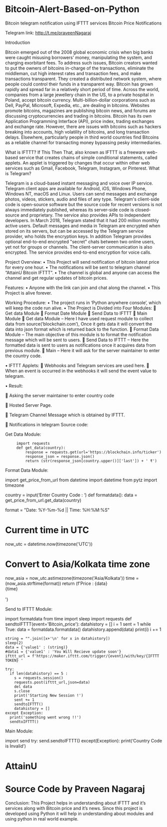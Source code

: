 # Bitcoin-Alert-Based-on-Python
Bitcoin telegram notification using IFTTT services
Bitcoin Price Notifications

Telegram link: http://t.me/praveenNagaraj

Introduction

Bitcoin emerged out of the 2008 global economic crisis when big banks were caught misusing borrowers' money, manipulating the system, and charging exorbitant fees. To address such issues, Bitcoin creators wanted to put the owners of bitcoins in-charge of the transactions, eliminate the middleman, cut high interest rates and transaction fees, and make transactions transparent. They created a distributed network system, where people could control their funds in a transparent way.
Bitcoin has grown rapidly and spread far in a relatively short period of time. Across the world, companies from a large jewellery chain in the US, to a private hospital in Poland, accept bitcoin currency. Multi-billion-dollar corporations such as Dell, PayPal, Microsoft, Expedia, etc., are dealing in bitcoins. Websites promote bitcoins, magazines are publishing bitcoin news, and forums are discussing cryptocurrencies and trading in bitcoins. Bitcoin has its own Application Programming Interface (API), price index, trading exchanges and exchange rate.
However, there are issues with bitcoins such as hackers breaking into accounts, high volatility of bitcoins, and long transaction delays. Elsewhere, particularly people in third world countries find Bitcoins as a reliable channel for transacting money bypassing pesky intermediaries.


What is IFTTT?
If This Then That, also known as IFTTT is a freeware web-based service that creates chains of simple conditional statements, called applets.
An applet is triggered by changes that occur within other web services such as Gmail, Facebook, Telegram, Instagram, or Pinterest. 
What is Telegram?

Telegram is a cloud-based instant messaging and voice over IP service. Telegram client apps are available for Android, iOS, Windows Phone, Windows NT, macOS and Linux. Users can send messages and exchange photos, videos, stickers, audio and files of any type.
Telegram's client-side code is open-source software but the source code for recent versions is not always immediately published, whereas its server-side code is closed-source and proprietary. The service also provides APIs to independent developers. In March 2018, Telegram stated that it had 200 million monthly active users. 
Default messages and media in Telegram are encrypted when stored on its servers, but can be accessed by the Telegram service provider, who holds the encryption keys. In addition Telegram provides optional end-to-end encrypted "secret" chats between two online users, yet not for groups or channels. 
The client-server communication is also encrypted. The service provides end-to-end encryption for voice calls. 


Project Overview:
•	This Project will send notification of bitcoin latest price for every one hour.
•	The notifications will be sent to telegram channel “AttainU Bitcoin IFTTT”.
•	The channel is global and anyone can access the channel and get regular updates of bitcoin prices. 


Features: 
•	Anyone with the link can join and chat along the channel.
•	This Project is alive forever.



Working Procedure:
•	The project runs in ‘Python anywhere console’, which will keep the code run alive.
•	The Project is Divided into Four Modules:
	Get data Module
	Format Date Module
	Send Data to IFTTT
	Main Module 
	Get data Module – Here I have used request module to collect data from source(‘blockchain.com’), Once it gets data it will convert the data into json format which is returned back to the function.
	Format Data Module – The main objective of this module is to format the notification message which will be sent to users.
	Send Data to IFTTT – Here the formatted data is sent to users as notifications once it acquires data from previous module.
	Main – Here it will ask for the server maintainer to enter the country code.

•	IFTTT Applets:
	Webhooks and Telegram services are used here. 
	When an event is occurred in the webhooks it will send the event value to telegram.
 






•	Result:
 
	Asking the server maintainer to enter country code
 
	Hosted Server Page.
 
	Telegram Channel Message which is obtained by IFTTT.
 

	Notifications in telegram
Source code:

Get Data Module:
 
         import requests
         def get_data(country):
             response = requests.get(url='https://blockchain.info/ticker')
             response_json = response.json()
             return (str(response_json[country.upper()]['last']) + ' ₹')


Format Data Module:

import get_price_from_url
from datetime import datetime
from pytz import timezone

country = input(‘Enter Country Code : ‘)
def formatdata():
  data = get_price_from_url.get_data(country)

  format = "Date: %Y-%m-%d || Time: %H:%M:%S"
  # Current time in UTC
  now_utc = datetime.now(timezone('UTC'))
  # Convert to Asia/Kolkata time zone
  now_asia = now_utc.astimezone(timezone('Asia/Kolkata'))
  time = (now_asia.strftime(format))
  return (f'Price : {data} <br>{time} <br> <br> ')






Send to IFTTT Module:

import formatdata
from time import sleep
import requests
def sendtoIFTTT(event='Bitcoin_price'):
  datahistory = []
  i = 1
  sent = 1
  while True:
    data = formatdata.formatdata()
    datahistory.append(data)
    print(i)
    i += 1

    string = "".join([x+'\n' for x in datahistory])
    sleep(2)
    data = {'value1' : (string)}
    #data1 = {'value1' : 'You Will Recieve update soon'}
    ifttt_url = f'https://maker.ifttt.com/trigger/{event}/with/key/{IFTTT TOKEN} '
    
    try:
      if len(datahistory) == 5 :
        s = requests.session()
        requests.post(ifttt_url,json=data)
        del data
        s.close
        print('Starting New Session !')
        sent += 1
        sendtoIFTTT()
        datahistory = []
    except Exception:
      print('something went wrong !!')
      sendtoIFTTT()






Main Module:

import send
try:
  send.sendtoIFTTT()
except(Exception):
  print(‘Country Code is Invalid’)

# AttainU
# Source Code by Praveen Nagaraj


Conclusion:
	This Project helps in understanding about IFTTT and it’s services along with Bitcoin price and it’s news.
Since this project is developed using Python it will help in understanding about modules and using python in real world example.




